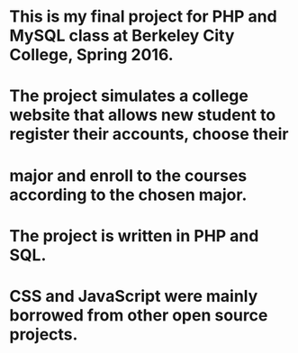 # This is my final project for PHP and MySQL class at Berkeley City College, Spring 2016.
# The project simulates a college website that allows new student to register their accounts, choose their
# major and enroll to the courses according to the chosen major.
# The project is written in PHP and SQL.
# CSS and JavaScript were mainly borrowed from other open source projects.
